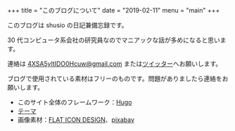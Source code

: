 +++
title = "このブログについて"
date = "2019-02-11"
menu = "main"
+++

このブログは shusio の日記兼備忘録です。

<!--more-->

30 代コンピュータ系会社の研究員なのでマニアックな話が多めになると思います。

連絡は [4XSA5yltIDO0Hcuw@gmail.com](mailto:4XSA5yltIDO0Hcuw@gmail.com) または[ツイッター](https://twitter.com/shusio1)へお願いします。

ブログで使用されている素材はフリーのものです。問題がありましたら連絡をお願いします。

+ このサイト全体のフレームワーク：[Hugo](https://gohugo.io/)
+ [テーマ](https://github.com/dim0627/hugo_theme_robust)
+ 画像素材：[FLAT ICON DESIGN](http://flat-icon-design.com)、[pixabay](https://pixabay.com/)

